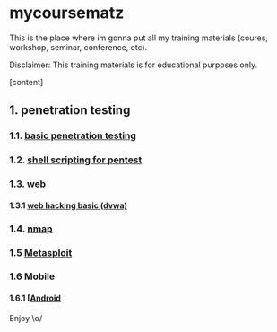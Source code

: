 # mycoursematz

This is the place where im gonna put all my training materials (coures, workshop, seminar, conference, etc).

Disclaimer: This training materials is for educational purposes only.

[content]
## 1. penetration testing

### 1.1. [basic penetration testing](https://github.com/y3dips/mycoursematz/blob/main/penetration_testing/basic_penetration_testing-publish.pdf) 

### 1.2. [shell scripting for pentest](https://github.com/y3dips/mycoursematz/blob/main/penetration_testing/shell_scripting_for_pentest.pdf)

### 1.3. web

#### 1.3.1 [web hacking basic (dvwa)](https://github.com/y3dips/mycoursematz/blob/main/penetration_testing/web/web_hacking_basic_dvwa_publish.pdf)

### 1.4. [nmap](https://github.com/y3dips/mycoursematz/tree/main/penetration_testing/nmap)

### 1.5 [Metasploit](https://github.com/y3dips/mycoursematz/tree/main/penetration_testing/metasploit)

### 1.6 Mobile

#### 1.6.1 [[Android](https://github.com/y3dips/mycoursematz/blob/main/penetration_testing/mobile/mobile-android-app-pentest-basic.pdf)

Enjoy \o/
